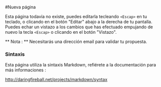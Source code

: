 #Nueva página

Esta página todavía no existe, puedes editarla tecleando ```<Escap>``` en tu teclado, o clicando en el botón "Editar" abajo a la derecha de tu pantalla. Puedes echar un vistazo a los cambios que has efectuado empujando de nuevo la tecla ```<Escap>``` o clicando en el botón "Vistazo".

** Nota : ** Necesitarás una dirección email para validar tu propuesta.


### Sintaxis
Esta página utiliza la sintaxis Markdown, refiérete a la documentación para más informaciones :

http://daringfireball.net/projects/markdown/syntax
